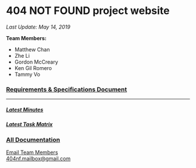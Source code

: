 # 404 NOT FOUND project website
*Last Update: May 14, 2019*

**Team Members:**
- Matthew Chan
- Zhe Li
- Gordon McCreary
- Ken Gil Romero
- Tammy Vo  
  
### [Requirements & Specifications Document](website/documents/Requirements_Specification.pdf)  
  
______________________________________  
  
##### [Latest Minutes](website/documents/Minutes_Week_04.pdf)  
##### [Latest Task Matrix](website/documents/TaskMatrix_Week_04.pdf)  
### [All Documentation](website/Documentation.md)  
  
  
  
  
[Email Team Members](mailto:404nf.mailbox@gmail.com)  
404nf.mailbox@gmail.com
